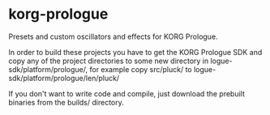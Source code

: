 # korg-prologue
Presets and custom oscillators and effects for KORG Prologue.

In order to build these projects you have to get the KORG Prologue SDK and copy any of the project directories to some new directory in logue-sdk/platform/prologue/, for example copy src/pluck/ to logue-sdk/platform/prologue/len/pluck/

If you don't want to write code and compile, just download the prebuilt binaries from the builds/ directory.
